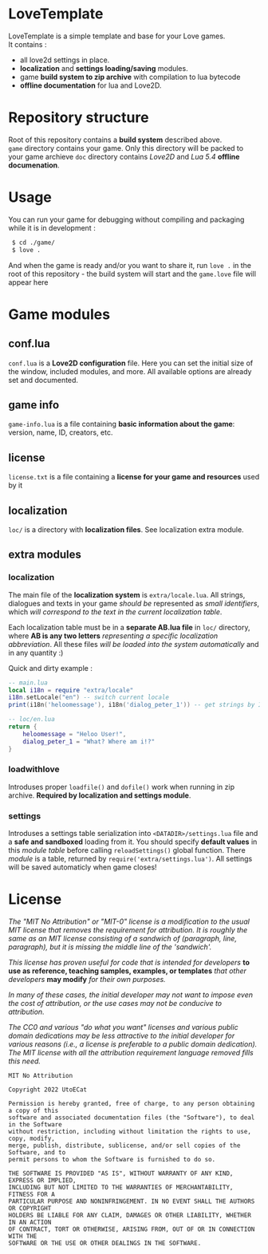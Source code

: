 # LoveTemplate
LoveTemplate is a simple template and base for your Love games.  
It contains :
- all love2d settings in place.
- **localization** and **settings loading/saving** modules.
- game **build system to zip archive** with compilation to lua bytecode
- **offline documentation** for lua and Love2D.

# Repository structure

Root of this repository contains a **build system** described above.  
`game` directory contains your game. Only this directory will be packed to your game archieve
`doc` directory contains *Love2D* and *Lua 5.4* **offline documenation**.

# Usage

You can run your game for debugging without compiling and packaging while it is in development :
```bash
 $ cd ./game/
 $ love .
```

And when the game is ready and/or you want to share it, run `love .` in the root of this repository - the build system will start and the `game.love` file will appear here

# Game modules
## conf.lua
`conf.lua` is a **Love2D configuration** file. Here you can set the initial size of the window, included modules, and more. All available options are already set and documented.
## game info
`game-info.lua` is a file containing **basic information about the game**: version, name, ID, creators, etc.
## license
`license.txt` is a file containing a **license for your game and resources** used by it
## localization
`loc/` is a directory with **localization files**. See localization extra module. 
## extra modules
### localization
The main file of the **localization system** is `extra/locale.lua`. All strings, dialogues and texts in your game *should be* represented as *small identifiers*, which *will correspond to the text in the current localization table*.

Each localization table must be in a **separate AB.lua file** in `loc/` directory, where **AB is any two letters** *representing a specific localization abbreviation*. All these files *will be loaded into the system automatically* and in any quantity :)

Quick and dirty example : 
```lua
-- main.lua
local i18n = require "extra/locale"
i18n.setLocale("en") -- switch current locale
print(i18n('heloomessage'), i18n('dialog_peter_1')) -- get strings by ID
```
```lua
-- loc/en.lua
return {
    heloomessage = "Heloo User!",
    dialog_peter_1 = "What? Where am i!?"
}
```
### loadwithlove
Introduses proper `loadfile()` and `dofile()` work when running in zip archive. **Required by localization and settings module**.
### settings
Introduses a settings table serialization into `<DATADIR>/settings.lua` file and a **safe and sandboxed** loading from it.
You should specify **default values** in this *module table* before calling `reloadSettings()` global function. There *module* is a table, returned by `require('extra/settings.lua')`.
All settings will be saved automaticly when game closes!
# License

*The "MIT No Attribution" or "MIT-0" license is a modification to the usual MIT license that removes the requirement for attribution. It is roughly the same as an MIT license consisting of a sandwich of (paragraph, line, paragraph), but it is missing the middle line of the 'sandwich'.*

*This license has proven useful for code that is intended for developers* **to use as reference, teaching samples, examples, or templates** *that other developers* **may modify** *for their own purposes.*

*In many of these cases, the initial developer may not want to impose even the cost of attribution, or the use cases may not be conducive to attribution.*

*The CC0 and various "do what you want" licenses and various public domain dedications may be less attractive to the initial developer for various reasons (i.e., a license is preferable to a public domain dedication). The MIT license with all the attribution requirement language removed fills this need.*

```
MIT No Attribution

Copyright 2022 UtoECat

Permission is hereby granted, free of charge, to any person obtaining a copy of this
software and associated documentation files (the "Software"), to deal in the Software
without restriction, including without limitation the rights to use, copy, modify,
merge, publish, distribute, sublicense, and/or sell copies of the Software, and to
permit persons to whom the Software is furnished to do so.

THE SOFTWARE IS PROVIDED "AS IS", WITHOUT WARRANTY OF ANY KIND, EXPRESS OR IMPLIED,
INCLUDING BUT NOT LIMITED TO THE WARRANTIES OF MERCHANTABILITY, FITNESS FOR A
PARTICULAR PURPOSE AND NONINFRINGEMENT. IN NO EVENT SHALL THE AUTHORS OR COPYRIGHT
HOLDERS BE LIABLE FOR ANY CLAIM, DAMAGES OR OTHER LIABILITY, WHETHER IN AN ACTION
OF CONTRACT, TORT OR OTHERWISE, ARISING FROM, OUT OF OR IN CONNECTION WITH THE
SOFTWARE OR THE USE OR OTHER DEALINGS IN THE SOFTWARE.
```
